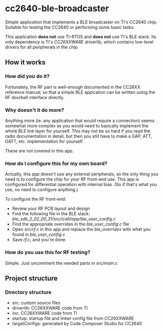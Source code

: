 # cc2640-ble-broadcaster
Simple application that implements a BLE broadcaster on TI's CC2640 chip. Suitable for testing
the CC2640 or performing some basic tasks.

This application **does not** use TI-RTOS and **does not** use TI's BLE stack. Its only dependency
is TI's *CC26XXWARE* driverlib, which contains low-level drivers for all peripherals in the chip.

## How it works

### How did you do it?

Fortunately, the RF part is well-enough documented in the CC26XX reference manual, so that
a simple BLE appication can be written using the RF doorbell interface directly.

### Why doesn't it do more?

Anything more (ie. any application that would require a connection) seems somewhat more complex
as you would need to basically implement the whole BLE link layer for yourself. This may not be
so hard if you read the radio documentation in detail, but then you still have to make a GAP,
ATT, GATT, etc. implementation for yourself.

These are not covered in this app.

### How do I configure this for my own board?

Actually, this app doesn't use any external peripherals, so the only thing
you need is to configure the chip for your RF front-end use. This app is
configured for differential operation with internal bias. (So if that's what
you use, no need to configure anything.)

To configure the RF front-end:

* Review your RF PCB layout and design
* Find the following file in the BLE stack: *ble_sdk_2_02_00_31/src/icall/app/ble_user_config.c*
* Find the appropriate overrides in the *ble_user_config.c* file
* Open *src/rf.c* in this app and replace the *ble_overrides* with what you found in *ble_user_config.c*
* Save *rf.c*, and you're done.

### How do you use this for RF testing?

Simple. Just uncomment the needed parts in *src/main.c*

## Project structure

### Directory structure

* src: custom source files
* driverlib: CC26XXWARE code from TI
* inc: CC26XXWARE code from TI
* startup: startup file and linker config file from CC26XXWARE
* targetConfigs: generated by Code Composer Studio for CC2640





